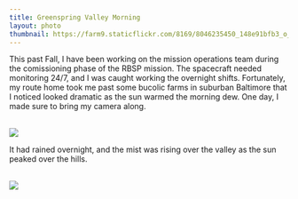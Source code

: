 ```yaml
---
title: Greenspring Valley Morning
layout: photo
thumbnail: https://farm9.staticflickr.com/8169/8046235450_148e91bfb3_o_d.jpg 
---
```


This past Fall, I have been working on the mission operations team during the comissioning phase of the RBSP mission.
The spacecraft needed monitoring 24/7, and I was caught working the overnight shifts.
Fortunately, my route home took me past some bucolic farms in suburban Baltimore that I noticed looked dramatic as the sun warmed the morning dew.
One day, I made sure to bring my camera along.

<br />

<img src="https://farm9.staticflickr.com/8169/8046235450_148e91bfb3_o_d.jpg">

It had rained overnight, and the mist was rising over the valley as the sun peaked over the hills.

<br />

<img src="https://farm9.staticflickr.com/8310/8046234214_cdf66030ff_o_d.jpg">
